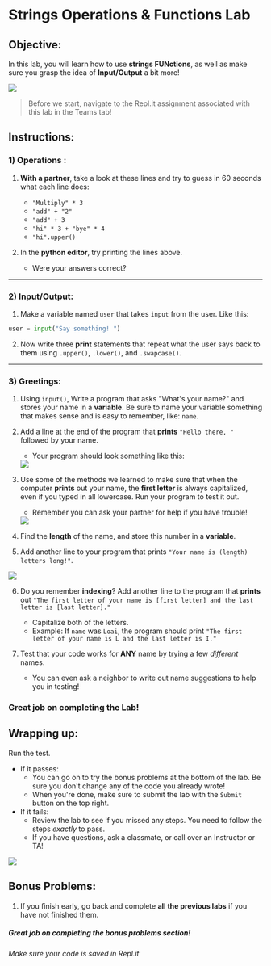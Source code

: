 # Strings Operations & Functions Lab

## Objective: 
In this lab, you will learn how to use **strings FUNctions**, as well as make sure you grasp the idea of **Input/Output** a bit more!


<img src='https://cdn.dribbble.com/users/1362378/screenshots/6668699/cordas.gif'>




> Before we start, navigate to the Repl.it assignment associated with this lab in the Teams tab!  

## Instructions:

### 1) Operations : 
1. **With a partner**, take a look at these lines and try to guess in 60 seconds what each line does:
    - `"Multiply" * 3`
    - `"add" + "2"`
    - `"add" + 3`
    - `"hi" * 3 + "bye" * 4`
    - `"hi".upper()`
    
2. In the **python editor**, try printing the lines above.
    - Were your answers correct?

---
### 2) Input/Output: 
1. Make a variable named `user` that takes `input` from the user. Like this:
```python
user = input("Say something! ")
```
    
2. Now write three **print** statements that repeat what the user says back to them using `.upper()`, `.lower()`, and `.swapcase()`.


---
### 3) Greetings: 

1. Using `input()`, Write a program that asks "What's your name?" and stores your name in a **variable**. Be sure to name your variable something that makes sense and is easy to remember, like: `name`.

2. Add a line at the end of the program that **prints** `"Hello there, "` followed by your name. 
    - Your program should look something like this:
    <img src='https://lh5.googleusercontent.com/7kHgPKL6_DvyZ-3O1y9d63sfDDfq3WOwR7HKYuJM8rd8suSGbwtDoHPWx2s6r5FfsPu1ejcmupL-HdH62SqzUM__vbR8DF4l_prrG_xUON4HYmLri1HByxtcfiinkcDoHCtNb_c'>

3. Use some of the methods we learned to make sure that when the computer **prints** out your name, the **first letter** is always capitalized, even if you typed in all lowercase. Run your program to test it out. 
    - Remember you can ask your partner for help if you have trouble!
    <img src='https://lh6.googleusercontent.com/7xkNnoGfVB0ZZGB7R0MCy1rs6T5Us53WXCMA71y49vgqAR07SegdJ-fwh9Xldee-Bb-FNC5aPB9HHFrlgjYvPwJWFCjRTVn1P2Fj7fpGmT-Bojul3nHZpBB51RUIavZzX2HZ_Zs'>
    
4. Find the **length** of the name, and store this number in a **variable**. 

5. Add another line to your program that prints `"Your name is (length) letters long!"`.
<img src='https://lh3.googleusercontent.com/TCFUn_GYV-A1t4qJMb9rZc7r9xjZAV0Kw_gcP_gqSepiPdza5ppdo5W-ZfsVkK7Cn7gCOBrQ53exqWYs_Ej5jMZ_bvJ5NuxbeaGllS8u4y_gDiAbbCl7NDt9bLR7nJ0bc8jpnJo'>

6. Do you remember **indexing**? Add another line to the program that **prints** out `"The first letter of your name is [first letter] and the last letter is [last letter]."` 
    - Capitalize both of the letters.
    - Example: If `name` was `Loai`, the program should print `"The first letter of your name is L and the last letter is I."`


7. Test that your code works for **ANY** name by trying a few *different* names.
    - You can even ask a neighbor to write out name suggestions to help you in testing!  
  

  
### Great job on completing the Lab!
## Wrapping up:

Run the test.
- If it passes:
    - You can go on to try the bonus problems at the bottom of the lab. Be sure you don't change any of the code you already wrote!
    - When you're done, make sure to submit the lab with the `Submit` button on the top right.
- If it fails:
    - Review the lab to see if you missed any steps. You need to follow the steps _exactly_ to pass.
    - If you have questions, ask a classmate, or call over an Instructor or TA!


 [![](https://media1.giphy.com/media/fCU3cWbXgU79KBuEO7/giphy.gif)]()





## Bonus Problems:

1. If you finish early, go back and complete **all the previous labs** if you have not finished them.




##### Great job on completing the bonus problems section!  
###### Make sure your code is saved in Repl.it
